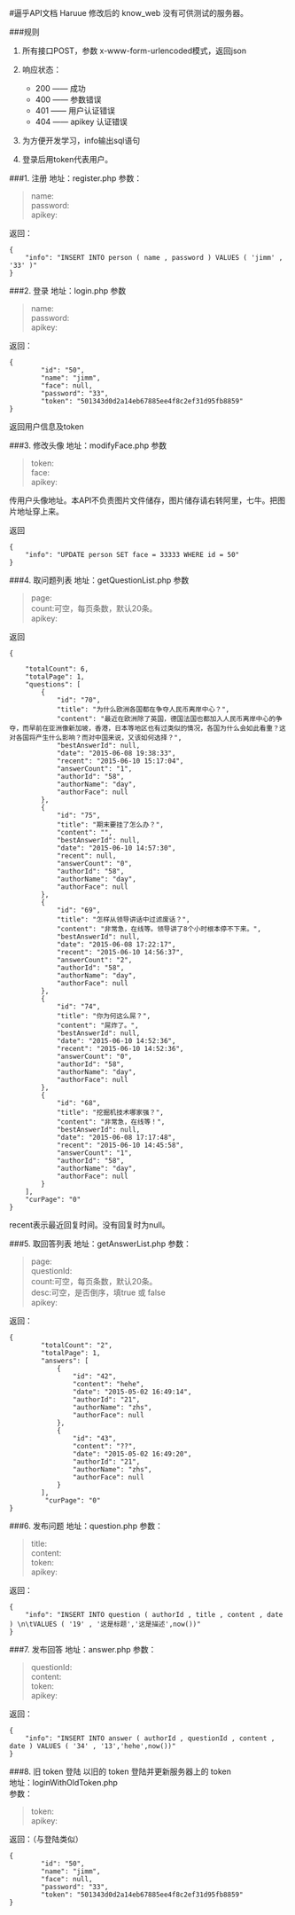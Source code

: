 #逼乎API文档
Haruue 修改后的 know_web 没有可供测试的服务器。    

###规则
1. 所有接口POST，参数 x-www-form-urlencoded模式，返回json

2. 响应状态：
	+ 200 —— 成功
	+ 400 —— 参数错误
	+ 401 —— 用户认证错误
    + 404 —— apikey 认证错误

3. 为方便开发学习，info输出sql语句
4. 登录后用token代表用户。


###1. 注册
地址：register.php
参数：

>name:  
>password:    
>apikey:

返回：

	{
	    "info": "INSERT INTO person ( name , password ) VALUES ( 'jimm' , '33' )"
	}

###2. 登录
地址：login.php
参数

>name:  
>password:    
>apikey:

返回：

	{
	        "id": "50",
	        "name": "jimm",
	        "face": null,
	        "password": "33",
	        "token": "501343d0d2a14eb67885ee4f8c2ef31d95fb8859"
	}

返回用户信息及token

###3. 修改头像
地址：modifyFace.php
参数

>token:  
>face:    
>apikey:

传用户头像地址。本API不负责图片文件储存，图片储存请右转阿里，七牛。把图片地址穿上来。

返回

	{
	    "info": "UPDATE person SET face = 33333 WHERE id = 50"
	}

###4. 取问题列表
地址：getQuestionList.php
参数

>page:  
>count:可空，每页条数，默认20条。    
>apikey:    

返回

	{
	
        "totalCount": 6,
        "totalPage": 1,
        "questions": [
            {
                "id": "70",
                "title": "为什么欧洲各国都在争夺人民币离岸中心？",
                "content": "最近在欧洲除了英国，德国法国也都加入人民币离岸中心的争夺，而早前在亚洲像新加坡，香港，日本等地区也有过类似的情况，各国为什么会如此看重？这对各国将产生什么影响？而对中国来说，又该如何选择？",
                "bestAnswerId": null,
                "date": "2015-06-08 19:38:33",
                "recent": "2015-06-10 15:17:04",
                "answerCount": "1",
                "authorId": "58",
                "authorName": "day",
                "authorFace": null
            },
            {
                "id": "75",
                "title": "期末要挂了怎么办？",
                "content": "",
                "bestAnswerId": null,
                "date": "2015-06-10 14:57:30",
                "recent": null,
                "answerCount": "0",
                "authorId": "58",
                "authorName": "day",
                "authorFace": null
            },
            {
                "id": "69",
                "title": "怎样从领导讲话中过滤废话？",
                "content": "非常急，在线等。领导讲了8个小时根本停不下来。",
                "bestAnswerId": null,
                "date": "2015-06-08 17:22:17",
                "recent": "2015-06-10 14:56:37",
                "answerCount": "2",
                "authorId": "58",
                "authorName": "day",
                "authorFace": null
            },
            {
                "id": "74",
                "title": "你为何这么屌？",
                "content": "屌炸了。",
                "bestAnswerId": null,
                "date": "2015-06-10 14:52:36",
                "recent": "2015-06-10 14:52:36",
                "answerCount": "0",
                "authorId": "58",
                "authorName": "day",
                "authorFace": null
            },
            {
                "id": "68",
                "title": "挖掘机技术哪家强？",
                "content": "非常急，在线等！",
                "bestAnswerId": null,
                "date": "2015-06-08 17:17:48",
                "recent": "2015-06-10 14:45:58",
                "answerCount": "1",
                "authorId": "58",
                "authorName": "day",
                "authorFace": null
            }
        ],
        "curPage": "0"
	}

recent表示最近回复时间。没有回复时为null。

###5. 取回答列表
地址：getAnswerList.php
参数：

>page:  
>questionId:  
>count:可空，每页条数，默认20条。  
>desc:可空，是否倒序，填true 或 false    
>apikey:


返回：

	{
	        "totalCount": "2",
	        "totalPage": 1,
	        "answers": [
	            {
	                "id": "42",
	                "content": "hehe",
	                "date": "2015-05-02 16:49:14",
	                "authorId": "21",
	                "authorName": "zhs",
	                "authorFace": null
	            },
	            {
	                "id": "43",
	                "content": "??",
	                "date": "2015-05-02 16:49:20",
	                "authorId": "21",
	                "authorName": "zhs",
	                "authorFace": null
	            }
	        ],
	         "curPage": "0"
	}

###6. 发布问题
地址：question.php
参数：

>title:  
>content:  
>token:    
>apikey:

返回：

	{
	    "info": "INSERT INTO question ( authorId , title , content , date ) \n\tVALUES ( '19' , '这是标题','这是描述',now())"
	}

###7. 发布回答
地址：answer.php
参数：

>questionId:  
>content:  
>token:    
>apikey:

返回：

	{
	    "info": "INSERT INTO answer ( authorId , questionId , content , date ) VALUES ( '34' , '13','hehe',now())"
	}

###8. 旧 token 登陆
以旧的 token 登陆并更新服务器上的 token      
地址：loginWithOldToken.php    
参数：

>token:    
>apikey:

返回：（与登陆类似）
    
    {
            "id": "50",
            "name": "jimm",
            "face": null,
            "password": "33",
            "token": "501343d0d2a14eb67885ee4f8c2ef31d95fb8859"
    }